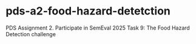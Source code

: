# pds-a2-food-hazard-detetction
PDS Assignment 2. Participate in SemEval 2025 Task 9: The Food Hazard Detection challenge
